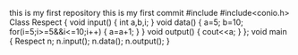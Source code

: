 this is my first repository 
this is my first commit
  #include<iostream>
  #include<conio.h>
  Class Respect 
  {
  void input()
  {
  int a,b,i;
  }
  void data()
  {
  a=5;
  b=10;
  for(i=5;i>=5&&i<=10;i++)
  {
   a=a+1;
  }
  }
  void output()
  {
   cout<<a;
  }
  };
  void main
  {
  Respect n;
  n.input();
  n.data();
  n.output();
  }
  
